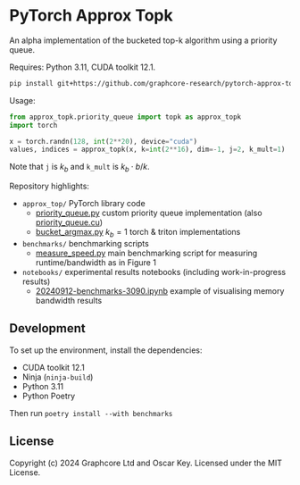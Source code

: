 # PyTorch Approx Topk

An alpha implementation of the bucketed top-k algorithm using a priority queue.

Requires: Python 3.11, CUDA toolkit 12.1.
```sh
pip install git+https://github.com/graphcore-research/pytorch-approx-topk.git
```

Usage:

```py
from approx_topk.priority_queue import topk as approx_topk
import torch

x = torch.randn(128, int(2**20), device="cuda")
values, indices = approx_topk(x, k=int(2**16), dim=-1, j=2, k_mult=1)
```

Note that `j` is $k_b$ and `k_mult` is $k_b \cdot b / k$.

Repository highlights:

- `approx_top/` PyTorch library code
  - [priority_queue.py](approx_topk/priority_queue.py) custom priority queue implementation (also [priority_queue.cu](approx_topk/priority_queue.cu))
  - [bucket_argmax.py](approx_topk/bucket_argmax.py) $k_b=1$ torch & triton implementations
- `benchmarks/` benchmarking scripts
  - [measure_speed.py](benchmarks/measure_speed.py) main benchmarking script for measuring runtime/bandwidth as in Figure 1
- `notebooks/` experimental results notebooks (including work-in-progress results)
  - [20240912-benchmarks-3090.ipynb](notebooks/20240912-benchmarks-3090.ipynb) example of visualising memory bandwidth results

## Development

To set up the environment, install the dependencies:
- CUDA toolkit 12.1
- Ninja (`ninja-build`)
- Python 3.11
- Python Poetry

Then run `poetry install --with benchmarks`

## License

Copyright (c) 2024 Graphcore Ltd and Oscar Key. Licensed under the MIT License.
